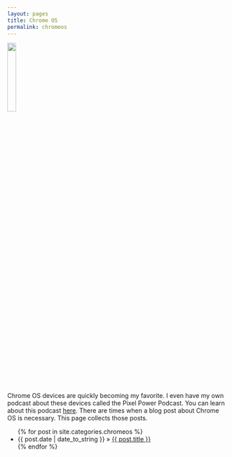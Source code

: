 ```yaml
---
layout: pages
title: Chrome OS
permalink: chromeos
---
```


<img class="category" src="/images/design/chromeos.svg" width="20%" />

Chrome OS devices are quickly becoming my favorite. I even have my own podcast about these devices called the Pixel Power Podcast. You can learn about this podcast [here](https://www.pixelpowerpodcast.com). There are times when a blog post about Chrome OS is necessary. This page collects those posts.

<ul id="blog-posts" class="posts">
{% for post in site.categories.chromeos %}
    <li><span>{{ post.date | date_to_string }} &raquo; </span><a href="{{ post.url }}">{{ post.title }}</a></li>
{% endfor %}
</ul>
